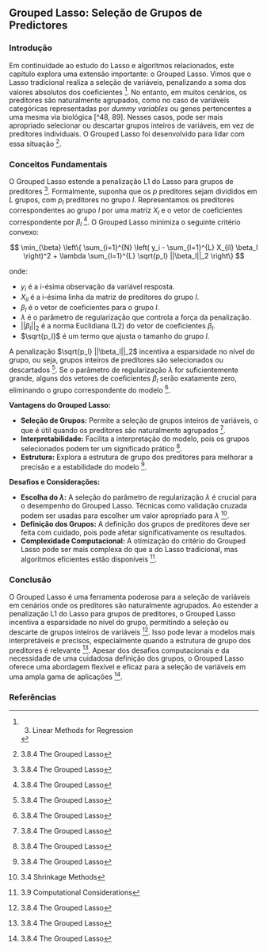 ## Grouped Lasso: Seleção de Grupos de Predictores

### Introdução
Em continuidade ao estudo do Lasso e algoritmos relacionados, este capítulo explora uma extensão importante: o Grouped Lasso. Vimos que o Lasso tradicional realiza a seleção de variáveis, penalizando a soma dos valores absolutos dos coeficientes [^52]. No entanto, em muitos cenários, os preditores são naturalmente agrupados, como no caso de variáveis categóricas representadas por *dummy variables* ou genes pertencentes a uma mesma via biológica [^48, 89]. Nesses casos, pode ser mais apropriado selecionar ou descartar grupos inteiros de variáveis, em vez de preditores individuais. O Grouped Lasso foi desenvolvido para lidar com essa situação [^89].

### Conceitos Fundamentais
O Grouped Lasso estende a penalização L1 do Lasso para grupos de preditores [^89]. Formalmente, suponha que os $p$ preditores sejam divididos em $L$ grupos, com $p_l$ preditores no grupo $l$. Representamos os preditores correspondentes ao grupo $l$ por uma matriz $X_l$ e o vetor de coeficientes correspondente por $\beta_l$ [^89]. O Grouped Lasso minimiza o seguinte critério convexo:

$$ \min_{\beta} \left\{ \sum_{i=1}^{N} \left( y_i - \sum_{l=1}^{L} X_{il} \beta_l \right)^2 + \lambda \sum_{l=1}^{L} \sqrt{p_l} ||\beta_l||_2 \right\} $$

onde:
*   $y_i$ é a i-ésima observação da variável resposta.
*   $X_{il}$ é a i-ésima linha da matriz de preditores do grupo $l$.
*   $\beta_l$ é o vetor de coeficientes para o grupo $l$.
*   $\lambda$ é o parâmetro de regularização que controla a força da penalização.
*   $||\beta_l||_2$ é a norma Euclidiana (L2) do vetor de coeficientes $\beta_l$.
*   $\sqrt{p_l}$ é um termo que ajusta o tamanho do grupo $l$.

A penalização $\sqrt{p_l} ||\beta_l||_2$ incentiva a esparsidade no nível do grupo, ou seja, grupos inteiros de preditores são selecionados ou descartados [^89]. Se o parâmetro de regularização $\lambda$ for suficientemente grande, alguns dos vetores de coeficientes $\beta_l$ serão exatamente zero, eliminando o grupo correspondente do modelo [^89].

**Vantagens do Grouped Lasso:**
*   **Seleção de Grupos:** Permite a seleção de grupos inteiros de variáveis, o que é útil quando os preditores são naturalmente agrupados [^89].
*   **Interpretabilidade:** Facilita a interpretação do modelo, pois os grupos selecionados podem ter um significado prático [^89].
*   **Estrutura:** Explora a estrutura de grupo dos preditores para melhorar a precisão e a estabilidade do modelo [^89].

**Desafios e Considerações:**
*   **Escolha do $\lambda$:** A seleção do parâmetro de regularização $\lambda$ é crucial para o desempenho do Grouped Lasso. Técnicas como validação cruzada podem ser usadas para escolher um valor apropriado para $\lambda$ [^61].
*   **Definição dos Grupos:** A definição dos grupos de preditores deve ser feita com cuidado, pois pode afetar significativamente os resultados.
*   **Complexidade Computacional:** A otimização do critério do Grouped Lasso pode ser mais complexa do que a do Lasso tradicional, mas algoritmos eficientes estão disponíveis [^93].

### Conclusão
O Grouped Lasso é uma ferramenta poderosa para a seleção de variáveis em cenários onde os preditores são naturalmente agrupados. Ao estender a penalização L1 do Lasso para grupos de preditores, o Grouped Lasso incentiva a esparsidade no nível do grupo, permitindo a seleção ou descarte de grupos inteiros de variáveis [^89]. Isso pode levar a modelos mais interpretáveis e precisos, especialmente quando a estrutura de grupo dos preditores é relevante [^89]. Apesar dos desafios computacionais e da necessidade de uma cuidadosa definição dos grupos, o Grouped Lasso oferece uma abordagem flexível e eficaz para a seleção de variáveis em uma ampla gama de aplicações [^89].

### Referências
[^48]: 3.  Linear Methods for Regression
[^52]: 3.  Linear Methods for Regression
[^61]: 3.4 Shrinkage Methods
[^89]: 3.8.4 The Grouped Lasso
[^93]: 3.9 Computational Considerations
<!-- END -->